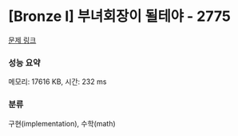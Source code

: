 # [Bronze I] 부녀회장이 될테야 - 2775 

[문제 링크](https://www.acmicpc.net/problem/2775) 

### 성능 요약

메모리: 17616 KB, 시간: 232 ms

### 분류

구현(implementation), 수학(math)

